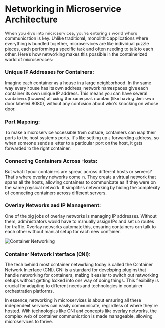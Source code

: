 # Networking in Microservice Architecture

When you dive into microservices, you're entering a world where communication is key. Unlike traditional, monolithic applications where everything is bundled together, microservices are like individual puzzle pieces, each performing a specific task and often needing to talk to each other. Here's how networking makes this possible in the containerized world of microservices:

### Unique IP Addresses for Containers:

Imagine each container as a house in a large neighborhood. In the same way every house has its own address, network namespaces give each container its own unique IP address. This means you can have several containers (houses) all using the same port number (like having their own door labeled 8080), without any confusion about who's knocking on whose door.

### Port Mapping:

To make a microservice accessible from outside, containers can map their ports to the host system’s ports. It's like setting up a forwarding address, so when someone sends a letter to a particular port on the host, it gets forwarded to the right container.

### Connecting Containers Across Hosts:

But what if your containers are spread across different hosts or servers? That's where overlay networks come in. They create a virtual network that spans all the hosts, allowing containers to communicate as if they were on the same physical network. It simplifies networking by hiding the complexity of connecting containers across different servers.

### Overlay Networks and IP Management:

One of the big jobs of overlay networks is managing IP addresses. Without them, administrators would have to manually assign IPs and set up routes for traffic. Overlay networks automate this, ensuring containers can talk to each other without manual setup for each new container.

![Container Networking](https://d36ai2hkxl16us.cloudfront.net/course-uploads/e0df7fbf-a057-42af-8a1f-590912be5460/assg25dwbiz3-Routingbetweenhostsandcontainers.png)

### Container Network Interface (CNI):

The tech behind most container networking today is called the Container Network Interface (CNI). CNI is a standard for developing plugins that handle networking for containers, making it easier to switch out networking setups without getting locked into one way of doing things. This flexibility is crucial for adapting to different needs and technologies in container orchestration platforms.

In essence, networking in microservices is about ensuring all these independent services can easily communicate, regardless of where they're hosted. With technologies like CNI and concepts like overlay networks, the complex web of container communication is made manageable, allowing microservices to thrive.